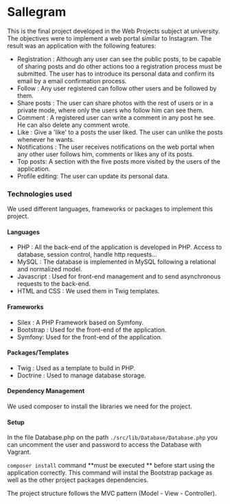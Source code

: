 # Sallegram
This is the final project developed in the Web Projects subject at university. The
objectives were to implement a web portal similar to Instagram. The result was
an application with the following features:

* Registration : Although any user can see the public posts, to be capable
of sharing posts and do other actions too a registration process must be submitted. The user has to
introduce its personal data and confirm its email by a email confirmation process.
* Follow : Any user registered can follow other users and be followed by them.
* Share posts : The user can share photos with the rest of users or in a private mode,
    where only the users who follow him can see them.
* Comment : A registered user can write a comment in any post he see. He can also
            delete any comment wrote.
* Like : Give a 'like' to a posts the user liked. The user can unlike the posts whenever he wants.
* Notifications : The user receives notifications on the web portal when any other
                  user follows him, comments or likes any of its posts.
* Top posts: A section with the five posts more visited by the users of the application.
* Profile editing: The user can update its personal data.


### Technologies used

We used different languages, frameworks or packages to implement this project.

#### Languages
* PHP : All the back-end of the application is developed in PHP. Access to database, session
        control, handle http requests...
* MySQL : The database is implemented in MySQL following a relational and normalized model.
* Javascript : Used for front-end management and to send asynchronous requests to the back-end.
* HTML and CSS : We used them in Twig templates.

#### Frameworks

* Silex : A PHP Framework based on Symfony.
* Bootstrap : Used for the front-end of the application.
* Symfony: Used for the front-end of the application.

#### Packages/Templates

* Twig : Used as a template to build in PHP.
* Doctrine : Used to manage database storage.

#### Dependency Management

We used composer to install the libraries we need for the project.



#### Setup

In the file Database.php on the path ```./src/lib/Database/Database.php``` you can 
uncomment the user and password to access the Database with Vagrant.

```composer install``` command **must be executed ** before start using the application
correctly. This command will instal the Bootstrap package as well as the other project
packages dependencies.

The project structure follows the MVC pattern (Model - View - Controller).
